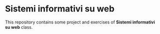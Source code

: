 # Sistemi informativi su web

This repository contains some project and exercises of **Sistemi informativi su web** class.
